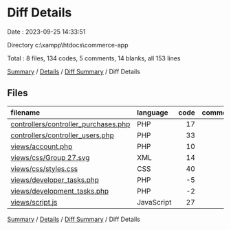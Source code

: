 # Diff Details

Date : 2023-09-25 14:33:51

Directory c:\\xampp\\htdocs\\commerce-app

Total : 8 files,  134 codes, 5 comments, 14 blanks, all 153 lines

[Summary](results.md) / [Details](details.md) / [Diff Summary](diff.md) / Diff Details

## Files
| filename | language | code | comment | blank | total |
| :--- | :--- | ---: | ---: | ---: | ---: |
| [controllers/controller_purchases.php](/controllers/controller_purchases.php) | PHP | 17 | 1 | 1 | 19 |
| [controllers/controller_users.php](/controllers/controller_users.php) | PHP | 33 | 1 | 4 | 38 |
| [views/account.php](/views/account.php) | PHP | 10 | 0 | -1 | 9 |
| [views/css/Group 27.svg](/views/css/Group%2027.svg) | XML | 14 | 0 | 1 | 15 |
| [views/css/styles.css](/views/css/styles.css) | CSS | 40 | 0 | 2 | 42 |
| [views/developer_tasks.php](/views/developer_tasks.php) | PHP | -5 | 0 | -1 | -6 |
| [views/development_tasks.php](/views/development_tasks.php) | PHP | -2 | 0 | 1 | -1 |
| [views/script.js](/views/script.js) | JavaScript | 27 | 3 | 7 | 37 |

[Summary](results.md) / [Details](details.md) / [Diff Summary](diff.md) / Diff Details